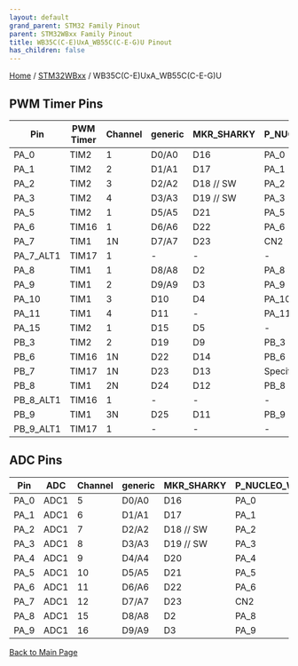```yaml
---
layout: default
grand_parent: STM32 Family Pinout
parent: STM32WBxx Family Pinout
title: WB35C(C-E)UxA_WB55C(C-E-G)U Pinout
has_children: false
---
```


[Home](../../index) / [STM32WBxx](../index) / WB35C(C-E)UxA_WB55C(C-E-G)U

## PWM Timer Pins

| Pin | PWM Timer | Channel | generic | MKR_SHARKY | P_NUCLEO_WB55_USB_DONGLE |
| --- | --- | --- | --- | --- | --- |
| PA_0 | TIM2 | 1 | D0/A0 | D16 | PA_0 |
| PA_1 | TIM2 | 2 | D1/A1 | D17 | PA_1 |
| PA_2 | TIM2 | 3 | D2/A2 | D18 // SW | PA_2 |
| PA_3 | TIM2 | 4 | D3/A3 | D19 // SW | PA_3 |
| PA_5 | TIM2 | 1 | D5/A5 | D21 | PA_5 |
| PA_6 | TIM16 | 1 | D6/A6 | D22 | PA_6 |
| PA_7 | TIM1 | 1N | D7/A7 | D23 | CN2 |
| PA_7_ALT1 | TIM17 | 1 | - | - | - |
| PA_8 | TIM1 | 1 | D8/A8 | D2 | PA_8 |
| PA_9 | TIM1 | 2 | D9/A9 | D3 | PA_9 |
| PA_10 | TIM1 | 3 | D10 | D4 | PA_10 |
| PA_11 | TIM1 | 4 | D11 | - | PA_11 |
| PA_15 | TIM2 | 1 | D15 | D5 | - |
| PB_3 | TIM2 | 2 | D19 | D9 | PB_3 |
| PB_6 | TIM16 | 1N | D22 | D14 | PB_6 |
| PB_7 | TIM17 | 1N | D23 | D13 | Specific |
| PB_8 | TIM1 | 2N | D24 | D12 | PB_8 |
| PB_8_ALT1 | TIM16 | 1 | - | - | - |
| PB_9 | TIM1 | 3N | D25 | D11 | PB_9 |
| PB_9_ALT1 | TIM17 | 1 | - | - | - |


## ADC Pins

| Pin | ADC | Channel | generic | MKR_SHARKY | P_NUCLEO_WB55_USB_DONGLE |
| --- | --- | --- | --- | --- | --- |
| PA_0 | ADC1 | 5 | D0/A0 | D16 | PA_0 |
| PA_1 | ADC1 | 6 | D1/A1 | D17 | PA_1 |
| PA_2 | ADC1 | 7 | D2/A2 | D18 // SW | PA_2 |
| PA_3 | ADC1 | 8 | D3/A3 | D19 // SW | PA_3 |
| PA_4 | ADC1 | 9 | D4/A4 | D20 | PA_4 |
| PA_5 | ADC1 | 10 | D5/A5 | D21 | PA_5 |
| PA_6 | ADC1 | 11 | D6/A6 | D22 | PA_6 |
| PA_7 | ADC1 | 12 | D7/A7 | D23 | CN2 |
| PA_8 | ADC1 | 15 | D8/A8 | D2 | PA_8 |
| PA_9 | ADC1 | 16 | D9/A9 | D3 | PA_9 |


[Back to Main Page](../../index)